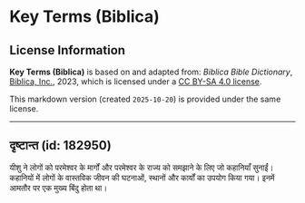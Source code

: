 # Key Terms (Biblica)

## License Information

**Key Terms (Biblica)** is based on and adapted from: _Biblica Bible Dictionary_, [Biblica, Inc.](https://www.biblica.com/), 2023, which is licensed under a [CC BY-SA 4.0 license](https://creativecommons.org/licenses/by-sa/4.0/legalcode.en).

This markdown version (created `2025-10-20`) is provided under the same license.



--------------------------------

## दृष्टान्त (id: 182950)

यीशु ने लोगों को परमेश्वर के मार्गों और परमेश्वर के राज्य को समझाने के लिए जो कहानियाँ सुनाईं। कहानियों में लोगों के वास्तविक जीवन की घटनाओं, स्थानों और कार्यों का उपयोग किया गया। इनमें आमतौर पर एक मुख्य बिंदु होता था।


